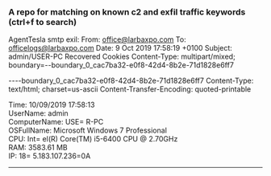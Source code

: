### A repo for matching on known c2 and exfil traffic keywords (ctrl+f to search)

AgentTesla smtp exil:
From: office@larbaxpo.com
To: officelogs@larbaxpo.com
Date: 9 Oct 2019 17:58:19 +0100
Subject: admin/USER-PC Recovered Cookies
Content-Type: multipart/mixed;
 boundary=--boundary_0_cac7ba32-e0f8-42d4-8b2e-71d1828e6ff7


----boundary_0_cac7ba32-e0f8-42d4-8b2e-71d1828e6ff7
Content-Type: text/html; charset=us-ascii
Content-Transfer-Encoding: quoted-printable

Time: 10/09/2019 17:58:13<br>UserName: admin<br>ComputerName: USE=
R-PC<br>OSFullName: Microsoft Windows 7 Professional <br>CPU: Int=
el(R) Core(TM) i5-6400 CPU @ 2.70GHz<br>RAM: 3583.61 MB<br>IP: 18=
5.183.107.236=0A<hr>
